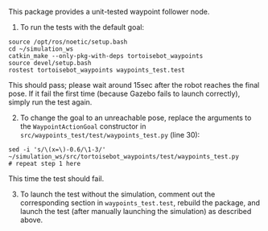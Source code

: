 This package provides a unit-tested waypoint follower node.

1. To run the tests with the default goal:

```
source /opt/ros/noetic/setup.bash
cd ~/simulation_ws
catkin_make --only-pkg-with-deps tortoisebot_waypoints
source devel/setup.bash
rostest tortoisebot_waypoints waypoints_test.test
```

This should pass; please wait around 15sec after the robot reaches the final pose. If it fail the first time (because Gazebo fails to launch correctly), simply run the test again.

2. To change the goal to an unreachable pose, replace the arguments to the `WaypointActionGoal` constructor in `src/waypoints_test/test/waypoints_test.py` (line 30):

```
sed -i 's/\(x=\)-0.6/\1-3/' ~/simulation_ws/src/tortoisebot_waypoints/test/waypoints_test.py
# repeat step 1 here
```

This time the test should fail.

3. To launch the test without the simulation, comment out the corresponding section in `waypoints_test.test`, rebuild the package, and launch the test (after manually launching the simulation) as described above.
